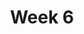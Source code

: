 ---
title: Week 6
days:
  - date: 2024-02-19
    events:
      "**No Lecture**{: .label .label-lec} Presidents' Day":
  - date: 2024-02-21
    events:
      "**Participation**{: .label .label-parti} Mid-semester Evaluation":
      "**Lecture 14**{: .label .label-lec} The Normal Distribution ":
        "Ch. 10 & 11"
      "**Lab 5**{: .label .label-lab} Sensitivity, Specificity, and the Normal Distribution (Due Feb. 27th)":
      "**Homework 5**{: .label .label-hw} ":
  - date: 2024-02-23
    events:
      "**Lecture 15**{: .label .label-lec} QQ plots and The Binomial Distribution ": 
        "Ch. 12"
      "**Quiz 4**{: .label .label-quiz} [on Gradescope](https://www.gradescope.com/courses/704333) (Due Feb. 24th, 11:59 PM PST)":
---